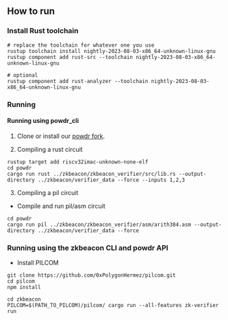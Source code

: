 ## How to run

### Install Rust toolchain

```
# replace the toolchain for whatever one you use
rustup toolchain install nightly-2023-08-03-x86_64-unknown-linux-gnu
rustup component add rust-src --toolchain nightly-2023-08-03-x86_64-unknown-linux-gnu

# optional
rustup component add rust-analyzer --toolchain nightly-2023-08-03-x86_64-unknown-linux-gnu
```

### Running

#### Running using powdr_cli

1. Clone or install our [powdr fork](https://github.com/HappyZKFriends/powdr).

2. Compiling a rust circuit

```
rustup target add riscv32imac-unknown-none-elf
cd powdr
cargo run rust ../zkbeacon/zkbeacon_verifier/src/lib.rs --output-directory ../zkbeacon/verifier_data --force --inputs 1,2,3
```

3. Compiling a pil circuit

- Compile and run pil/asm circuit
```
cd powdr
cargo run pil ../zkbeacon/zkbeacon_verifier/asm/arith384.asm --output-directory ../zkbeacon/verifier_data --force
```

### Running using the zkbeacon CLI and powdr API

- Install PILCOM
```
git clone https://github.com/0xPolygonHermez/pilcom.git
cd pilcom
npm install
```


```
cd zkbeacon
PILCOM=$(PATH_TO_PILCOM)/pilcom/ cargo run --all-features zk-verifier run
```
